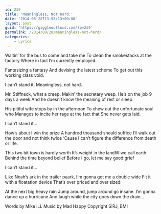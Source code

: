 ```yaml
---
id: 239
title: 'Meaningless, Not Hard.'
date: '2014-08-28T13:53:13+00:00'
layout: post
guid: 'https://giggleoutloud.com/?p=239'
permalink: /2014/08/28/meaningless-not-hard/
categories:
    - Lyrics
---
```


Waitin’ for the bus to come and take me
To clean the smokestacks at the factory
Where in fact I’m currently employed.

Fantasizing a fantasy
And devising the latest scheme
To get out this working class void.

I can’t stand it.
Meaningless, not hard.

Mr. Stiffneck, what a creep.
Makin’ the secretary weep.
He’s on the job 9 days a week
And he doesn’t know the meaning of rest or sleep.

His pitiful wife stops by in the afternoon
To chew out the unfortunate soul who
Manages to incite her rage at the fact that
She never gets laid.

I can’t stand it…

How’s about I win the prize
A hundred thousand should suffice
I’ll walk out the door and not think twice
‘Cause I can’t figure the difference from death or life.

This two bit town is hardly worth
It’s weight in the landfill we call earth
Behind the time beyond belief
Before I go, let me say good grief

I can’t stand it…

Like Noah’s ark in the trailer paark,
I’m gonna get me a double wide
Fit it with a floatation device
That’s over priced and over sized

At the next big heavy rain
Jump around, jump around go insane.
I’m gonna dance up a hurricane
And laugh while the city goes down the drain…

Words by Mike iLL
Music by Mad Happy
Copyright SIRJ, BMI
